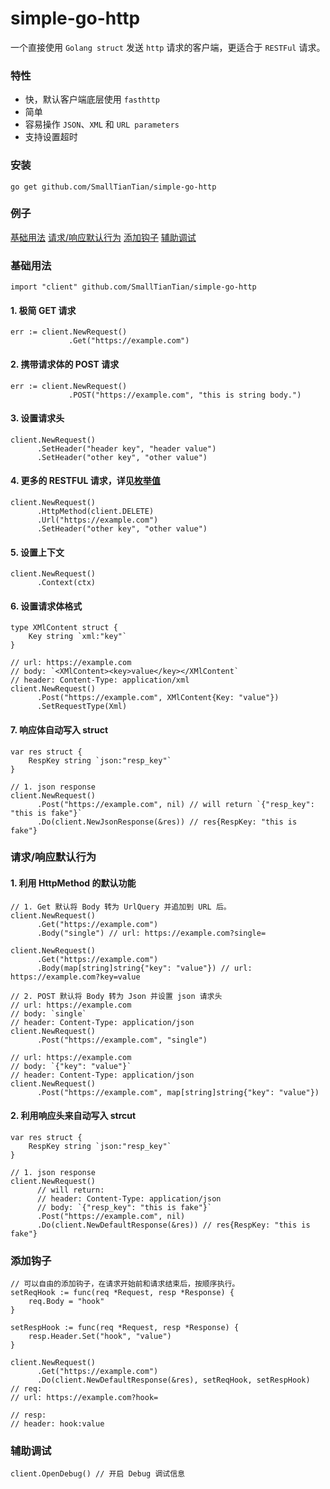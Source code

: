 # simple-go-http

一个直接使用 `Golang struct` 发送 `http` 请求的客户端，更适合于 `RESTFul` 请求。

### 特性

- 快，默认客户端底层使用 `fasthttp`
- 简单
- 容易操作 `JSON`、`XML` 和 `URL parameters`
- 支持设置超时

### 安装

```shell
go get github.com/SmallTianTian/simple-go-http
```

### 例子

[基础用法](#基础用法)
[请求/响应默认行为](#请求/响应默认行为)
[添加钩子](#添加钩子)
[辅助调试](#辅助调试)

### 基础用法

```golang
import "client" github.com/SmallTianTian/simple-go-http
```

#### 1. 极简 GET 请求

```golang
err := client.NewRequest()
             .Get("https://example.com")
```

#### 2. 携带请求体的 POST 请求

```golang
err := client.NewRequest()
             .POST("https://example.com", "this is string body.")
```

#### 3. 设置请求头

```golang
client.NewRequest()
      .SetHeader("header key", "header value")
      .SetHeader("other key", "other value")
```

#### 4. 更多的 RESTFUL 请求，详见[枚举值](./enum.go#30)

```golang
client.NewRequest()
      .HttpMethod(client.DELETE)
      .Url("https://example.com")
      .SetHeader("other key", "other value")
```

#### 5. 设置上下文

```golang
client.NewRequest()
      .Context(ctx)
```

#### 6. 设置请求体格式

```golang
type XMlContent struct {
    Key string `xml:"key"`
}

// url: https://example.com
// body: `<XMlContent><key>value</key></XMlContent`
// header: Content-Type: application/xml
client.NewRequest()
      .Post("https://example.com", XMlContent{Key: "value"})
      .SetRequestType(Xml)
```

#### 7. 响应体自动写入 struct

```golang
var res struct {
    RespKey string `json:"resp_key"`
}

// 1. json response
client.NewRequest()
      .Post("https://example.com", nil) // will return `{"resp_key": "this is fake"}`
      .Do(client.NewJsonResponse(&res)) // res{RespKey: "this is fake"}
```

### 请求/响应默认行为

#### 1. 利用 HttpMethod 的默认功能

```golang
// 1. Get 默认将 Body 转为 UrlQuery 并追加到 URL 后。
client.NewRequest()
      .Get("https://example.com")
      .Body("single") // url: https://example.com?single=

client.NewRequest()
      .Get("https://example.com")
      .Body(map[string]string{"key": "value"}) // url: https://example.com?key=value

// 2. POST 默认将 Body 转为 Json 并设置 json 请求头
// url: https://example.com
// body: `single`
// header: Content-Type: application/json
client.NewRequest()
      .Post("https://example.com", "single")

// url: https://example.com
// body: `{"key": "value"}`
// header: Content-Type: application/json
client.NewRequest()
      .Post("https://example.com", map[string]string{"key": "value"})
```

#### 2. 利用响应头来自动写入 strcut

```golang
var res struct {
    RespKey string `json:"resp_key"`
}

// 1. json response
client.NewRequest()
      // will return:
      // header: Content-Type: application/json
      // body: `{"resp_key": "this is fake"}`
      .Post("https://example.com", nil)
      .Do(client.NewDefaultResponse(&res)) // res{RespKey: "this is fake"}
```

### 添加钩子

```golang
// 可以自由的添加钩子，在请求开始前和请求结束后，按顺序执行。
setReqHook := func(req *Request, resp *Response) {
    req.Body = "hook"
}

setRespHook := func(req *Request, resp *Response) {
    resp.Header.Set("hook", "value")
}

client.NewRequest()
      .Get("https://example.com")
      .Do(client.NewDefaultResponse(&res), setReqHook, setRespHook)
// req:
// url: https://example.com?hook=

// resp:
// header: hook:value
```

### 辅助调试

```golang
client.OpenDebug() // 开启 Debug 调试信息
```
